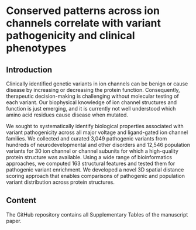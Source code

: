 # Conserved patterns across ion channels correlate with variant pathogenicity and clinical phenotypes

## Introduction
Clinically identified genetic variants in ion channels can be benign or cause disease by increasing or decreasing the protein function. Consequently, therapeutic decision-making is challenging without molecular testing of each variant. Our biophysical knowledge of ion channel structures and function is just emerging, and it is currently not well understood which amino acid residues cause disease when mutated.

We sought to systematically identify biological properties associated with variant pathogenicity across all major voltage and ligand-gated ion channel families. We collected and curated 3,049 pathogenic variants from hundreds of neurodevelopmental and other disorders and 12,546 population variants for 30 ion channel or channel subunits for which a high-quality protein structure was available. Using a wide range of bioinformatics approaches, we computed 163 structural features and tested them for pathogenic variant enrichment. We developed a novel 3D spatial distance scoring approach that enables comparisons of pathogenic and population variant distribution across protein structures.

## Content

The GitHub repository contains all Supplementary Tables of the manuscript paper. 
